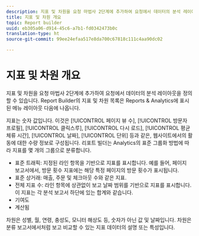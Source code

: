 ```yaml
---
description: 지표 및 차원을 요청 마법사 2단계에 추가하여 요청에서 데이터의 분석 레이아웃을 정의할 수 있습니다. Report Builder의 지표 및 차원 목록은 Reports & Analytics에 표시된 메뉴 레이아웃 다음에 나옵니다.
title: 지표 및 차원 개요
topic: Report builder
uuid: eb305a06-d914-45c6-a7b1-fd0342473b0c
translation-type: ht
source-git-commit: 99ee24efaa517e8da700c67818c111c4aa90dc02

---
```



# 지표 및 차원 개요

지표 및 차원을 요청 마법사 2단계에 추가하여 요청에서 데이터의 분석 레이아웃을 정의할 수 있습니다. Report Builder의 지표 및 차원 목록은 Reports &amp; Analytics에 표시된 메뉴 레이아웃 다음에 나옵니다.

지표는 숫자 값입니다. 이것은 [!UICONTROL 페이지 뷰 수], [!UICONTROL 방문자 프로필], [!UICONTROL 클릭스루], [!UICONTROL 다시 로드], [!UICONTROL 평균 체류 시간], [!UICONTROL 날짜], [!UICONTROL 단위] 등과 같은, 웹사이트에서의 활동에 대한 수량 정보로 구성됩니다. 리포트 빌더는 Analytics의 표준 그룹화 방법에 따라 지표를 몇 개의 그룹으로 분류합니다.

* 표준 트래픽: 지정된 라인 항목을 기반으로 지표를 표시합니다. 예를 들어, 페이지 보고서에서, 방문 횟수 지표에는 해당 특정 페이지의 방문 횟수가 표시됩니다.
* 표준 상거래: 매출, 주문 및 체크아웃 수와 같은 지표.
* 전체 지표 수: 라인 항목에 상관없이 보고 날짜 범위를 기반으로 지표를 표시합니다. 이 지표는 각 분석 보고서 하단에 있는 합계와 같습니다.
* 기여도
* 계산됨

차원은 성별, 월, 연령, 충성도, 모니터 해상도 등, 숫자가 아닌 값 및 날짜입니다. 차원은 분류 보고서에서처럼 보고 비교할 수 있는 지표 데이터의 설명 또는 특성입니다.
